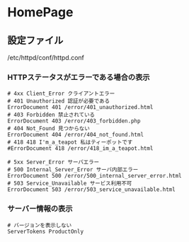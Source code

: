 # HomePage

## 設定ファイル 
/etc/httpd/conf/httpd.conf

### HTTPステータスがエラーである場合の表示

```
# 4xx Client_Error クライアントエラー
# 401 Unauthorized 認証が必要である
ErrorDocument 401 /error/401_unauthorized.html
# 403 Forbidden 禁止されている
ErrorDocument 403 /error/403_forbidden.php
# 404 Not_Found 見つからない
ErrorDocument 404 /error/404_not_found.html
# 418 418 I'm_a_teapot 私はティーポットです
#ErrorDocument 418 /error/418_im_a_teapot.html

# 5xx Server_Error サーバエラー
# 500 Internal_Server_Error サーバ内部エラー
ErrorDocument 500 /error/500_internal_server_error.html
# 503 Service_Unavailable サービス利用不可
ErrorDocument 503 /error/503_service_unavailable.html
```

### サーバー情報の表示

```
# バージョンを表示しない
ServerTokens ProductOnly
```
